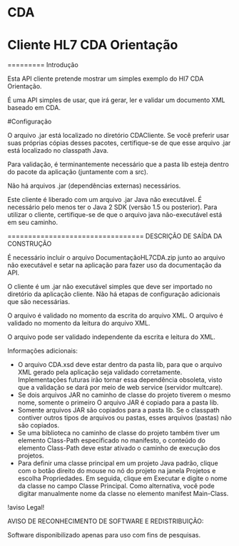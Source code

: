 # CDA
# Cliente HL7 CDA Orientação
=========
Introdução


Esta API cliente pretende mostrar um simples exemplo  do Hl7 CDA Orientação.

É uma API simples de usar, que irá gerar, ler e  validar um documento XML baseado em CDA.

#Configuração

O arquivo .jar está localizado no diretório CDACliente. Se você preferir usar suas próprias cópias desses pacotes, certifique-se de que esse arquivo .jar está localizado no classpath Java.

Para validação, é terminantemente necessário que a pasta lib esteja dentro do pacote da aplicação (juntamente com a src).

Não há  arquivos .jar (dependências externas) necessários.

Este cliente é liberado com um arquivo .jar Java não executável. É necessário pelo menos ter o Java 2 SDK (versão
1.5 ou posterior). Para utilizar o cliente, certifique-se de que o arquivo java não-executável está em seu caminho.

=================================
DESCRIÇÃO DE SAÍDA DA CONSTRUÇÃO


É necessário incluir o arquivo DocumentaçãoHL7CDA.zip junto ao arquivo não executável e setar na aplicação para fazer uso da documentação da API.

O cliente é um .jar não executável simples que deve ser importado no diretório da aplicação cliente. Não há etapas de configuração adicionais que são necessárias.

O arquivo é validado no momento da escrita do arquivo XML.
O arquivo é validado no momento da leitura do arquivo XML.

O arquivo pode ser validado independente da escrita e leitura do XML.  

Informações adicionais:

* O arquivo CDA.xsd deve estar dentro da pasta lib, para que o arquivo XML gerado pela aplicação
seja validado corretamente. Implementações futuras irão tornar essa dependência obsoleta, visto
que a validação se dará por meio de web service (servidor multcare).
* Se dois arquivos JAR no caminho de classe do projeto tiverem o mesmo nome, somente o primeiro
O arquivo JAR é copiado para a pasta lib.
* Somente arquivos JAR são copiados para a pasta lib.
Se o classpath contiver outros tipos de arquivos ou pastas, esses arquivos (pastas)
não são copiados.
* Se uma biblioteca no caminho de classe do projeto também tiver um elemento Class-Path
especificado no manifesto, o conteúdo do elemento Class-Path deve estar ativado
o caminho de execução dos projetos.
* Para definir uma classe principal em um projeto Java padrão, clique com o botão direito do mouse no nó do projeto
na janela Projetos e escolha Propriedades. Em seguida, clique em Executar e digite o
nome da classe no campo Classe Principal. Como alternativa, você pode digitar manualmente
nome da classe no elemento manifest Main-Class.


!aviso Legal! 

AVISO DE RECONHECIMENTO DE SOFTWARE E REDISTRIBUIÇÃO:

Software disponibilizado apenas para uso com fins de pesquisas.
